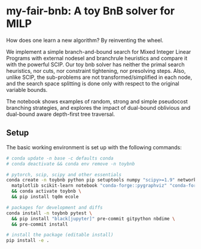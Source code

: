 # my-fair-bnb: A toy BnB solver for MILP

How does one learn a new algorithm? By reinventing the wheel.

We implement a simple branch-and-bound search for Mixed Integer Linear Programs with external nodesel and branchrule heuristics and compare it with the powerful SCIP. Our toy bnb solver has neither the primal search heuristics, nor cuts, nor constraint tightening, nor presolving steps. Also, unlike SCIP, the sub-problems are not transformed/simplified in each node, and the search space splitting is done only with respect to the original variable bounds.

The notebook shows examples of random, strong and simple pseudocost branching strategies, and explores the impact of dual-bound oblivious and dual-bound aware depth-first tree traversal.

## Setup

The basic working environment is set up with the following commands:

```bash
# conda update -n base -c defaults conda
# conda deactivate && conda env remove -n toybnb

# pytorch, scip, scipy and other essentials
conda create -n toybnb python pip setuptools numpy "scipy>=1.9" networkx \
  matplotlib scikit-learn notebook "conda-forge::pygraphviz" "conda-forge::pyscipopt" \
  && conda activate toybnb \
  && pip install tqdm ecole

# packages for development and diffs
conda install -n toybnb pytest \
  && pip install "black[jupyter]" pre-commit gitpython nbdime \
  && pre-commit install

# install the package (editable install)
pip install -e .
```

